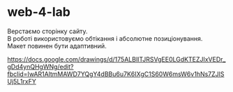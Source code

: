 # web-4-lab

Верстаємо сторінку сайту. \
В роботі використовуємо обтікання і абсолютне позиціонування. \
Макет повинен бути адаптивний. 

https://docs.google.com/drawings/d/175ALBlITJRSVgEE0LGdKTEZJIxVEDr_gDd4ynQHgWNg/edit?fbclid=IwAR1AltmMAWD7YQgY4dBBu6u7K6IXgC1S60W6msW6v1hNs7ZJlSUj5L1rxFY
